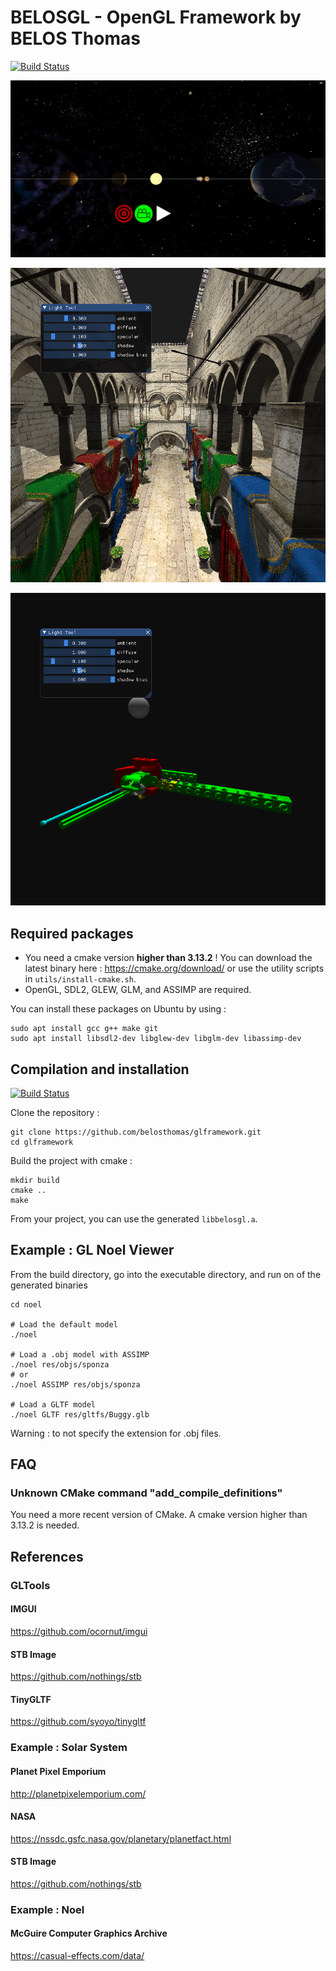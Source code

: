 # BELOSGL - OpenGL Framework by BELOS Thomas

[![Build Status](https://travis-ci.org/belosthomas/glframework.svg?branch=master)](https://travis-ci.org/belosthomas/glframework)

![Screenshot](example/solarsystem/res/screenshot_earth.png)

![Screenshot](example/noel/res/screenshot0.png)

![Screenshot](example/noel/res/screenshot1.png)

## Required packages

 - You need a cmake version **higher than 3.13.2** ! You can download the latest binary here : https://cmake.org/download/ or use the utility scripts in ```utils/install-cmake.sh```.
 - OpenGL, SDL2, GLEW, GLM, and ASSIMP are required.

You can install these packages on Ubuntu by using : 

```
sudo apt install gcc g++ make git
sudo apt install libsdl2-dev libglew-dev libglm-dev libassimp-dev
```

## Compilation and installation

[![Build Status](https://travis-ci.org/belosthomas/glframework.svg?branch=master)](https://travis-ci.org/belosthomas/glframework)

Clone the repository : 
```
git clone https://github.com/belosthomas/glframework.git
cd glframework
```

Build the project with cmake : 
```
mkdir build
cmake ..
make
```

From your project, you can use the generated ```libbelosgl.a```.


## Example : GL Noel Viewer

From the build directory, go into the executable directory, and run on of the generated binaries
```
cd noel

# Load the default model
./noel

# Load a .obj model with ASSIMP
./noel res/objs/sponza
# or
./noel ASSIMP res/objs/sponza

# Load a GLTF model
./noel GLTF res/gltfs/Buggy.glb
```

Warning : to not specify the extension for .obj files.

## FAQ

### Unknown CMake command "add_compile_definitions"

You need a more recent version of CMake. A cmake version higher than 3.13.2 is needed.

## References

### GLTools

#### IMGUI

https://github.com/ocornut/imgui

#### STB Image

https://github.com/nothings/stb

#### TinyGLTF

https://github.com/syoyo/tinygltf

### Example : Solar System

#### Planet Pixel Emporium

http://planetpixelemporium.com/

#### NASA

https://nssdc.gsfc.nasa.gov/planetary/planetfact.html

#### STB Image

https://github.com/nothings/stb

### Example : Noel

#### McGuire Computer Graphics Archive

https://casual-effects.com/data/